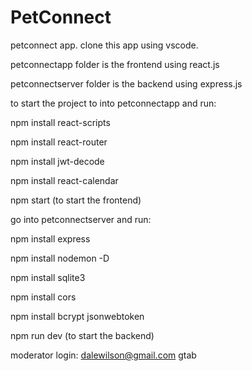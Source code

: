 # PetConnect

petconnect app. clone this app using vscode.

petconnectapp folder is the frontend using react.js 

petconnectserver folder is the backend using express.js


to start the project to into petconnectapp and run:


npm install react-scripts

npm install react-router

npm install jwt-decode

npm install react-calendar

npm start (to start the frontend)


go into petconnectserver and run:


npm install express

npm install nodemon -D

npm install sqlite3

npm install cors

npm install bcrypt jsonwebtoken

npm run dev (to start the backend)


moderator login: dalewilson@gmail.com gtab